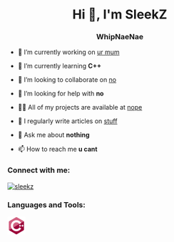<h1 align="center">Hi 👋, I'm SleekZ</h1>
<h3 align="center">WhipNaeNae</h3>

- 🔭 I’m currently working on [ur mum](https://github.com/sleekz/spl0it)

- 🌱 I’m currently learning **C++**

- 👯 I’m looking to collaborate on [no](no)

- 🤝 I’m looking for help with **no**

- 👨‍💻 All of my projects are available at [nope](nope)

- 📝 I regularly write articles on [stuff](stuff)

- 💬 Ask me about **nothing**

- 📫 How to reach me **u cant**

<h3 align="left">Connect with me:</h3>
<p align="left">
<a href="https://twitter.com/sleekz" target="blank"><img align="center" src="https://raw.githubusercontent.com/rahuldkjain/github-profile-readme-generator/master/src/images/icons/Social/twitter.svg" alt="sleekz" height="30" width="40" /></a>
</p>

<h3 align="left">Languages and Tools:</h3>
<p align="left"> <a href="https://www.w3schools.com/cpp/" target="_blank"> <img src="https://raw.githubusercontent.com/devicons/devicon/master/icons/cplusplus/cplusplus-original.svg" alt="cplusplus" width="40" height="40"/> </a> </p>

